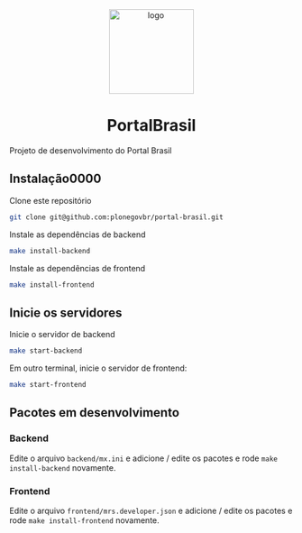 <div align="center"><img alt="logo" src="https://raw.githubusercontent.com/plonegovbr/plonegovbr.portal/main/docs/logo.png" width="150" /></div>

<h1 align="center">PortalBrasil</h1>

Projeto de desenvolvimento do Portal Brasil

## Instalação0000

Clone este repositório

```bash
git clone git@github.com:plonegovbr/portal-brasil.git
```

Instale as dependências de backend

```bash
make install-backend
```

Instale as dependências de frontend

```bash
make install-frontend
```

## Inicie os servidores

Inicie o servidor de backend

```bash
make start-backend
```
Em outro terminal, inicie o servidor de frontend:

```bash
make start-frontend
```

## Pacotes em desenvolvimento

### Backend

Edite o arquivo `backend/mx.ini` e adicione / edite os pacotes e rode `make install-backend` novamente.

### Frontend

Edite o arquivo `frontend/mrs.developer.json` e adicione / edite os pacotes e rode `make install-frontend` novamente.
